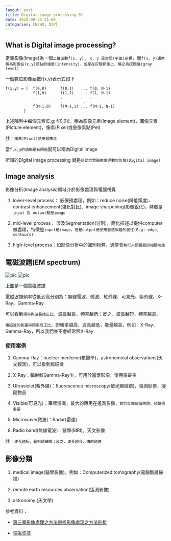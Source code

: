 ```yaml
---
layout: post    
title: Digital image processing-01
date: 2020-09-25 21:00
categories: [NCHU, DIP]
---
```


## What is Digital image processing?

定義影像(Image)為一個`二維函數f(x, y)`， `x, y 是空間(平面)座標`，而`f(x, y)通常稱為影像在(x,y)該點的強度(intensity)，或是在灰階影像上，稱之為灰階值(gray level)`

一個數位影像函數f(x,y)表示式如下

```
f(x,y) = [  f(0,0)      f(0,1)   ... f(0, N-1)
            f(1,0)      f(1,1)   ... f(1, N-1)
            .           .        .   .
            .           .         .  .
            f(M-1,0)    f(M-1,1) ... f(M-1, N-1)
        ]
```

上述陣列中每個元素(E.g: f(0,0))，稱為影像元素(Image element)，圖像元素(Picture element)，像素(Pixel)或是像素點(Pel)


註：`像素(Pixel)使用最廣泛`


當`f,x,y的值都是有限值`就可以稱為Digital image


所謂的Digital image processing 就是`借助於電腦來處理數位影像(Digital image)`


## Image analysis

影像分析(Image analysis)領域介於影像處理與電腦視覺

1. lower-level process： 影像預處理，例如：reduce noise(降低躁度)、contrast enhancement(強化對比)、image sharpening(影像銳化)，特徵是`input 及 output都是image`

2. mid-level process： 涉及Segmentation(分割)，簡化描述以提供computer做處理，特徵是`input是image，但是output是使用者感興趣的屬性(E.g: edge, contours)`

3. high-level process：如影像分析中的識別物體，通常會`執行人類視覺的相關功能`


## 電磁波譜(EM spectrum)

![pic](https://www.justscience.in/wp-content/uploads/2017/05/electromagneticspectrum.jpg)
![pic](http://people.whitman.edu/~dunnivfm/FAASICPMS_Ebook/CH1/Figures/F1_2_Electromagnetic_Spectrum.gif    )

上圖是一個電磁波譜

電磁波譜頻率從低到高分別為：無線電波、微波、紅外線、可見光、紫外線、X-Ray、Gamma-Ray    

可以看到`頻率與波長成反比`，波長越長，頻率越低；反之，波長越短，頻率越高。

`電磁波的能量與頻率成正比`，即頻率越高，波長越低，能量越高，例如：X-Ray、Gamma-Ray，所以我們並不會經常照X-Ray


### 使用案例

1. Gamma-Ray：nuclear medicine(核醫學)，astronomical observations(天文觀測)，可以看到越細微

2. X-Ray：輻射較Gamma-Ray少，可用於醫學影像，使用率最多      

3. Ultraviolet(紫外線)：fluorescence microscopy(螢光顯微鏡)，檢測鈔票，凝固物品

4. Visible(可見光)：車牌辨識，最大的應用在遙測影像，`對於影像辨識來說，頻譜很重要`

5. Microwave(微波)：Radar(雷達)

6. Radio band(無線電波)：醫學(MRI)，天文影像

註：`波長越短，看到越細微；反之，波長越長，傳的越遠`

## 影像分類

1. medical image(醫學影像)，例如：Computerized tomography(電腦斷層掃描)

2. remote earth resources observation(遙測影像)

3. astronomy (天文學)


參考資料：

- [第三章影像處理之方法剖析影像處理之方法剖析](http://rportal.lib.ntnu.edu.tw/bitstream/20.500.12235/97169/3/n069473019203.pdf)

- [電磁波譜](https://zh.wikipedia.org/wiki/%E9%9B%BB%E7%A3%81%E6%B3%A2%E8%AD%9C)
